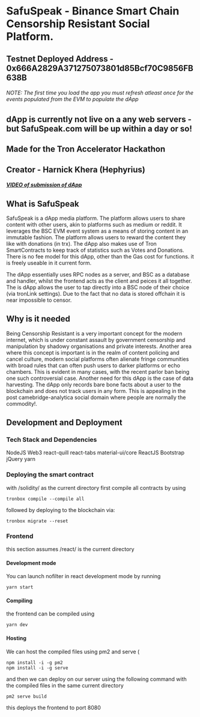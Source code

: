 # SafuSpeak - Binance Smart Chain Censorship Resistant Social Platform.

## Testnet Deployed Address - 0x666A2829A371275073801d85Bcf70C9856FB638B 

###### NOTE: The first time you load the app you must refresh atleast once for the events populated from the EVM to populate the dApp
## dApp is currently not live on a any web servers - but SafuSpeak.com will be up within a day or so!

## Made for the Tron Accelerator Hackathon
## Creator - Harnick Khera (Hephyrius)

##### [VIDEO of submission of dApp](https://youtu.be/DFyl1qRU2oo)

## What is SafuSpeak
SafuSpeak is a dApp media platform. The platform allows users to share content with other users, akin to platforms such as medium or reddit. It leverages the BSC EVM event system as a means of storing content in an immutable fashion. The platform allows users to reward the content they like with donations (in trx). The dApp also makes use of Tron SmartContracts to keep track of statistics such as Votes and Donations. There is no fee model for this dApp, other than the Gas cost for functions. it is freely useable in it current form. 

The dApp essentially uses RPC nodes as a server, and BSC as a database and handler, whilst the frontend acts as the client and peices it all together. The is dApp allows the user to tap directly into a BSC node of their choice (via tronLink settings). Due to the fact that no data is stored offchain it is near impossible to censor.

## Why is it needed

Being Censorship Resistant is a very important concept for the modern internet, which is under constant assault by government censorship and manipulation by shadowy organisations and private interests. Another area where this concept is important is in the realm of content policing and cancel culture, modern social platforms often alienate fringe communities with broad rules that can often push users to darker platforms or echo chambers. This is evident in many cases, with the recent parlor ban being one such controversial case. Another need for this dApp is the case of data harvesting. The dApp only records bare bone facts about a user to the blockchain and does not track users in any form. This is appealing in the post camebridge-analytica social domain where people are normally the commodity!.
## Development and Deployment

### Tech Stack and Dependencies

NodeJS
Web3
react-quill
react-tabs
material-ui/core
ReactJS
Bootstrap
jQuery
yarn

### Deploying the smart contract

with /solidity/ as the current directory first compile all contracts by using 

``` 
tronbox compile --compile all
```

followed by deploying to the blockchain via:

``` 
tronbox migrate --reset
```

### Frontend 

this section assumes /react/ is the current directory

#### Development mode

You can launch nofilter in react development mode by running

```
yarn start
```

#### Compiling

the frontend can be compiled using 

```
yarn dev
```

#### Hosting

We can host the compiled files using pm2 and serve (
```
npm install -i -g pm2
npm install -i -g serve
```

and then we can deploy on our server using the following command with the compiled files in the same current directory

```
pm2 serve build
```

this deploys the frontend to port 8080


